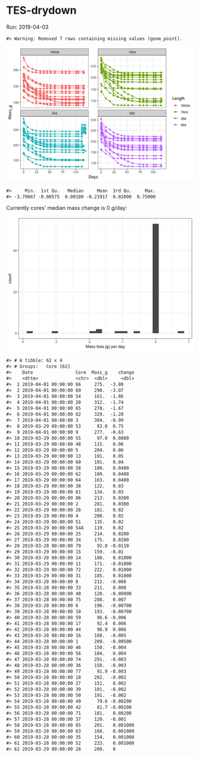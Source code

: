 
<!-- README.md is generated from README.Rmd. Please edit that file -->
TES-drydown
===========

Run: 2019-04-03

    #> Warning: Removed 7 rows containing missing values (geom_point).

![](README-unnamed-chunk-3-1.png)

    #>     Min.  1st Qu.   Median     Mean  3rd Qu.     Max. 
    #> -3.79667 -0.00575  0.00100 -0.21917  0.02000  0.75000

Currently cores' median mass change is 0 g/day:

![](README-unnamed-chunk-4-1.png)

    #> # A tibble: 62 x 4
    #> # Groups:   Core [62]
    #>    Date                Core  Mass_g    change
    #>    <dttm>              <chr>  <dbl>     <dbl>
    #>  1 2019-04-01 00:00:00 66     275.  -3.80    
    #>  2 2019-04-01 00:00:00 69     290.  -3.07    
    #>  3 2019-04-01 00:00:00 54     161.  -1.86    
    #>  4 2019-04-01 00:00:00 20     312.  -1.74    
    #>  5 2019-04-01 00:00:00 65     278.  -1.67    
    #>  6 2019-04-01 00:00:00 82     329.  -1.20    
    #>  7 2019-04-01 00:00:00 3      304.  -0.99    
    #>  8 2019-03-29 00:00:00 53      83.8  0.75    
    #>  9 2019-04-01 00:00:00 9      277.  -0.63    
    #> 10 2019-03-29 00:00:00 55      97.0  0.0800  
    #> 11 2019-03-29 00:00:00 48     115.   0.06    
    #> 12 2019-03-29 00:00:00 5      204.   0.06    
    #> 13 2019-03-29 00:00:00 13     191.   0.05    
    #> 14 2019-03-29 00:00:00 60     101.   0.04    
    #> 15 2019-03-29 00:00:00 58     100.   0.0400  
    #> 16 2019-03-29 00:00:00 62     109.   0.0400  
    #> 17 2019-03-29 00:00:00 64     163.   0.0400  
    #> 18 2019-03-29 00:00:00 38     122.   0.03    
    #> 19 2019-03-29 00:00:00 61     134.   0.03    
    #> 20 2019-03-29 00:00:00 86     213.   0.0300  
    #> 21 2019-03-29 00:00:00 2      281.   0.0300  
    #> 22 2019-03-29 00:00:00 26     181.   0.02    
    #> 23 2019-03-29 00:00:00 4      208.   0.02    
    #> 24 2019-03-29 00:00:00 51     135.   0.02    
    #> 25 2019-03-29 00:00:00 54A    119.   0.02    
    #> 26 2019-03-29 00:00:00 25     214.   0.0200  
    #> 27 2019-03-29 00:00:00 34     175.   0.0200  
    #> 28 2019-03-28 00:00:00 79      92.8 -0.0110  
    #> 29 2019-03-29 00:00:00 15     159.  -0.01    
    #> 30 2019-03-28 00:00:00 14     180.   0.01000 
    #> 31 2019-03-29 00:00:00 11     171.  -0.01000 
    #> 32 2019-03-29 00:00:00 72     222.   0.01000 
    #> 33 2019-03-29 00:00:00 31     185.   0.01000 
    #> 34 2019-03-28 00:00:00 8      212.  -0.008   
    #> 35 2019-03-28 00:00:00 33     211.   0.008   
    #> 36 2019-03-28 00:00:00 40     120.  -0.00800 
    #> 37 2019-03-28 00:00:00 75     288.   0.007   
    #> 38 2019-03-28 00:00:00 6      196.  -0.00700 
    #> 39 2019-03-28 00:00:00 10     193.  -0.00700 
    #> 40 2019-03-28 00:00:00 59      96.6 -0.006   
    #> 41 2019-03-28 00:00:00 17      92.4  0.006   
    #> 42 2019-03-28 00:00:00 44      98.9  0.006   
    #> 43 2019-03-28 00:00:00 16     168.  -0.005   
    #> 44 2019-03-28 00:00:00 1      209.  -0.00500 
    #> 45 2019-03-28 00:00:00 46     150.  -0.004   
    #> 46 2019-03-28 00:00:00 56     104.   0.004   
    #> 47 2019-03-28 00:00:00 74     291.  -0.003   
    #> 48 2019-03-28 00:00:00 36     158.  -0.003   
    #> 49 2019-03-28 00:00:00 77      91.9 -0.003   
    #> 50 2019-03-28 00:00:00 18     202.  -0.002   
    #> 51 2019-03-28 00:00:00 27     151.   0.002   
    #> 52 2019-03-28 00:00:00 39     101.  -0.002   
    #> 53 2019-03-28 00:00:00 50     191.  -0.002   
    #> 54 2019-03-28 00:00:00 49      79.6 -0.00200 
    #> 55 2019-03-28 00:00:00 42      81.7 -0.00200 
    #> 56 2019-03-28 00:00:00 71     181.   0.00200 
    #> 57 2019-03-28 00:00:00 37     120.  -0.001   
    #> 58 2019-03-28 00:00:00 85     201.   0.001000
    #> 59 2019-03-28 00:00:00 63     168.   0.001000
    #> 60 2019-03-28 00:00:00 35     154.   0.001000
    #> 61 2019-03-28 00:00:00 52     223.   0.001000
    #> 62 2019-03-29 00:00:00 28     209.   0
